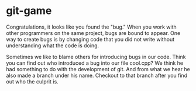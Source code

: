 git-game
========

Congratulations, it looks like you found the "bug."
When you work with other programmers on the same
project, bugs are bound to appear. One way to create
bugs is by changing code that you did not write
without understanding what the code is doing.

Sometimes we like to blame others for introducing bugs
in our code. Think you can find out who introduced a
bug into our file cool.cpp? We think he had something
to do with the development of git. And from what we hear
he also made a branch under his name. Checkout to 
that branch after you find out who the culprit is. 

